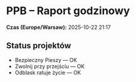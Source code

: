 # PPB – Raport godzinowy
**Czas (Europe/Warsaw):** 2025-10-22 21:17

## Status projektów
- Bezpieczny Pieszy — OK
- Zwolnij przy przejściu — OK
- Odblask ratuje życie — OK


